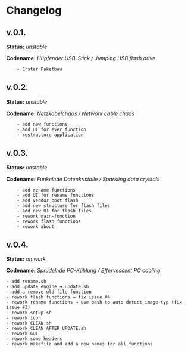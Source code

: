 # Changelog
## v.0.1.
**Status:** *unstable*

**Codename:** *Hüpfender USB-Stick / Jumping USB flash drive* 
```
	- Erster Paketbau
```

## v.0.2. 
**Status:** *unstable*

**Codename:** *Netzkabelchaos / Network cable chaos*
```
	- add new functions
	- add UI for ever function
	- restructure application
```


## v.0.3.
**Status:** *unstable*

**Codename:** *Funkelnde Datenkristalle / Sparkling data crystals*

```
	- add rename functions
	- add UI for rename functions
	- add vendor_boot flash
	- add new structure for flash files
	- add new UI for flash files
	- rework main-function
	- rework flash functions
	- rework about 
```

##  v.0.4.
**Status:** *on work*

**Codename:** *Sprudelnde PC-Kühlung / Effervescent PC cooling*

```
- add rename.sh
- add update engine → update.sh
- add a remove old file function
- rework flash functions → fix issue #4
- rework rename functions → use bash to auto detect image-typ (fix issue #3)
- rework setup.sh
- rework icon
- rework CLEAN.sh
- rework CLEAN_AFTER_UPDATE.sh
- rework GUI
- rework some headers
- rework makefile and add a new names for all functions
```